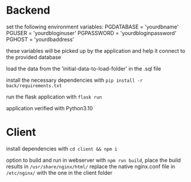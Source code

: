 
# Backend

set the following environment variables:
PGDATABASE = 'yourdbname'
PGUSER = 'yourdbloginuser'
PGPASSWORD = 'yourdbloginpassword'
PGHOST = 'yourdbaddress'

these variables will be picked up by the application and help it connect to the provided database

load the data from the 'initial-data-to-load-folder' in the .sql file

install the necessary dependencies with `pip install -r back/requirements.txt`

run the flask application with `flask run`


application verified with Python3.10



# Client

install dependencies with `cd client && npm i`

option to build and run in webserver with `npm run build`, place the build results in `/usr/share/nginx/html/` 
replace the native nginx.conf file in `/etc/nginx/` with the one in the client folder